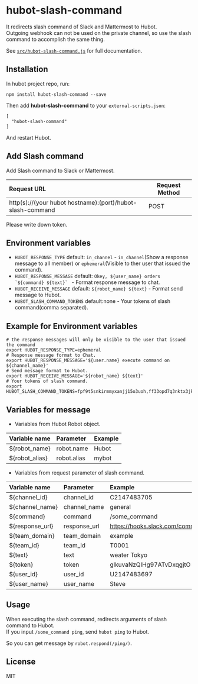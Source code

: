 # hubot-slash-command

It redirects slash command of Slack and Mattermost to Hubot.  
Outgoing webhook can not be used on the private channel, so use the slash command to accomplish the same thing.

See [`src/hubot-slash-command.js`](src/hubot-slash-command.js) for full documentation.

## Installation

In hubot project repo, run:

`npm install hubot-slash-command --save`

Then add **hubot-slash-command** to your `external-scripts.json`:

```
[
  "hubot-slash-command"
]
```
And restart Hubot.

## Add Slash command

Add Slash command to Slack or Mattermost.

| Request URL                                                   | Request Method |
|:--------------------------------------------------------------|----------------|
| http(s)://(your hubot hostname):(port)/hubot-slash-command    | POST           |

Please write down token.

## Environment variables

- `HUBOT_RESPONSE_TYPE` default: `in_channel` - `in_channel`(Show a response message to all member) or `ephemeral`(Visible to ther user that issued the command).
- `HUBOT_RESPONSE_MESSAGE` default: ``Okey, ${user_name} orders `${command} ${text}` `` - Format response message to chat.
- `HUBOT_RECEIVE_MESSAGE` default: `${robot_name} ${text}` - Format send message to Hubot.
- `HUBOT_SLASH_COMMAND_TOKENS` default:none - Your tokens of slash command(comma separated).

## Example for Environment variables

```
# the response messages will only be visible to the user that issued the command 
export HUBOT_RESPONSE_TYPE=ephemeral
# Response message format to Chat.
export HUBOT_RESPONSE_MESSAGE='${user.name} execute command on ${channel_name}'
# Send message format to Hubot.
export HUBOT_RECEIVE_MESSAGE='${robot_name} ${text}'
# Your tokens of slash command.
export HUBOT_SLASH_COMMAND_TOKENS=fpf9t5snkirmmyxanjj15o3uoh,ff33opd7q3nktx3jkoee17kbya
```

## Variables for message

- Variables from Hubot Robot object.

|Variable name|Parameter|Example|
|:------------|:--------|:------|
|${robot_name}|robot.name|Hubot |
|${robot_alias}|robot.alias|mybot |

- Variables from request parameter of slash command.

|Variable name|Parameter|Example|
|:------------|:--------|:------|
|${channel_id}| channel_id|C2147483705|
|${channel_name}| channel_name|general|
|${command}| command|/some_command|
|${response_url}| response_url|https://hooks.slack.com/commands/12345678|
|${team_domain}| team_domain|example|
|${team_id}| team_id|T0001|
|${text}|text|weater Tokyo|
|${token}|token|gIkuvaNzQIHg97ATvDxqgjtO|
|${user_id}|user_id|U2147483697|
|${user_name}|user_name|Steve|

## Usage

When executing the slash command, redirects arguments of slash command to Hubot.  
If you input `/some_command ping`, send `hubot ping` to Hubot.

So you can get message by `robot.respond(/ping/)`.

## License

MIT


